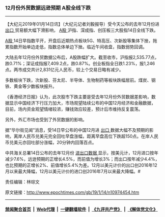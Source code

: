 ### 12月份外贸数据远逊预期 A股全线下跌
------------------------

<p>
 【大纪元2019年01月14日讯】（大纪元记者刘毅报导）受今天公布的去年12月份进
 <a href="http://www.epochtimes.com/gb/tag/%E5%87%BA%E5%8F%A3.html">
  出口
 </a>
 贸易额大幅下滑影响，
 <a href="http://www.epochtimes.com/gb/tag/a%E8%82%A1.html">
  A股
 </a>
 沪指、深成指、创压板三大股指14日全线下跌。
</p>
<p>
 <a href="http://www.epochtimes.com/gb/tag/a%E8%82%A1.html">
  A股
 </a>
 14日早指数平开，开盘后近期热点板块5G、特高压、次新股等集体下挫，拖累指数开始单边走低，指数总体单边下挫。临近午间收盘，指数弱势回调。
</p>
<p>
 大陆去年12月份外贸数据公布后，A股跌幅扩大。截至收市，沪指报2,535.77点，跌0.71%；深证成指报7,409.2点，跌0.87%。创业板指全日跌1.23%，报1,246点。两市成交共计2,831亿元人民币，较上个交易日略有减少。
</p>
<p>
 多数板块下跌，次新股、芬太尼、半导体、生物制药等板块跌幅居前。煤炭、钢铁、黄金等少数板块报升。
</p>
<p>
 《香港经济日报》认为，此次股市下跌主要是受去年12月份外贸数据差影响，数据显示中国经济下行压力加大，市场观望陆续公布的中国12月经济和金融数据，目前，场内资金观望情绪较浓，赚钱效应较差，预计后市维持反复震荡。
</p>
<p>
 另外，外汇市场也受到了外贸数据的影响。
</p>
<p>
 据“华尔街见闻”消息，受14日早公布的中国12月进
 <a href="http://www.epochtimes.com/gb/tag/%E5%87%BA%E5%8F%A3.html">
  出口
 </a>
 数据大幅不及预期的影响，离岸人民币兑美元完全回吐早盘涨幅，距离早盘高位下跌超150点。在岸人民币兑美元亦回吐部分涨幅，20分钟内回落百点。
</p>
<p>
 中共海关总署14日公布的去年12月份
 <a href="http://www.epochtimes.com/gb/tag/%E8%BF%9B%E5%87%BA%E5%8F%A3%E6%95%B0%E6%8D%AE.html">
  进出口数据
 </a>
 显示，按美元计，12月进口按年减少7.6%，远逊预期的正增长4.5%，而前值为增长3%；而出口按年减少4.4%，也比预期的正增长2%、前值增长5.4%为差。12月以美元计价的出口创2016年12月以来最大降幅，12月以美元计价的进口创2016年7月以来最大降幅。#
</p>
<p>
 责任编辑：林琮文
</p>

原文链接：http://www.epochtimes.com/gb/19/1/14/n10974454.htm


------------------------
#### [禁闻聚合首页](https://github.com/gfw-breaker/banned-news/blob/master/README.md) &nbsp;|&nbsp; [Web代理](https://github.com/gfw-breaker/open-proxy/blob/master/README.md) &nbsp;|&nbsp; [一键翻墙软件](https://github.com/gfw-breaker/nogfw/blob/master/README.md) &nbsp;|&nbsp; [《九评共产党》](https://github.com/gfw-breaker/9ping.md/blob/master/README.md#九评之一评共产党是什么) &nbsp;|&nbsp; [《解体党文化》](https://github.com/gfw-breaker/jtdwh.md/blob/master/README.md#绪论)